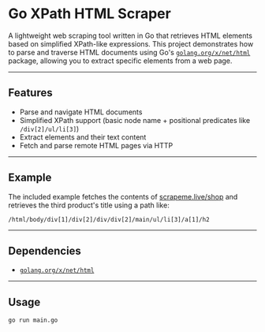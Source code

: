 # Go XPath HTML Scraper

A lightweight web scraping tool written in Go that retrieves HTML elements based on simplified XPath-like expressions. This project demonstrates how to parse and traverse HTML documents using Go's [`golang.org/x/net/html`](https://pkg.go.dev/golang.org/x/net/html) package, allowing you to extract specific elements from a web page.

---

## Features

- Parse and navigate HTML documents
- Simplified XPath support (basic node name + positional predicates like `/div[2]/ul/li[3]`)
- Extract elements and their text content
- Fetch and parse remote HTML pages via HTTP

---

## Example

The included example fetches the contents of [scrapeme.live/shop](https://scrapeme.live/shop) and retrieves the third product's title using a path like:

```
/html/body/div[1]/div[2]/div/div[2]/main/ul/li[3]/a[1]/h2
```

---

## Dependencies

- [`golang.org/x/net/html`](https://pkg.go.dev/golang.org/x/net/html)

---

## Usage

```bash
go run main.go
```
